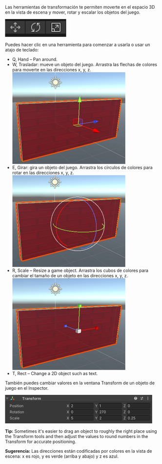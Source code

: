 Las herramientas de transformación te permiten moverte en el espacio 3D en la vista de escena y mover, rotar y escalar los objetos del juego.

![Los iconos de herramientas de mover, rotar y escalar.](images/transform-tools.png)

Puedes hacer clic en una herramienta para comenzar a usarla o usar un atajo de teclado:

+ Q, Hand – Pan around.
+ W, Trasladar: mueve un objeto del juego. Arrastra las flechas de colores para moverte en las direcciones x, y, z. ![La vista de escena que muestra las flechas de control para mover un objeto de pared del juego.](images/transform-move.png)
+ E, Girar: gira un objeto del juego. Arrastra los círculos de colores para rotar en las direcciones x, y, z. ![La vista de escena que muestra círculos de colores de rotación en un objeto de pared del juego.](images/transform-rotate.png)
+ R, Scale – Resize a game object. Arrastra los cubos de colores para cambiar el tamaño de un objeto en las direcciones x, y, z. ![La vista de escena que muestra los controles de cubo de colores para redimensionar en un objeto de pared del juego.](images/transform-scale.png)
+ T, Rect – Change a 2D object such as text.

También puedes cambiar valores en la ventana Transform de un objeto de juego en el Inspector.

![El componente de transformación en la ventana del Inspector que muestra las propiedades X, Y y Z para la posición, la rotación y la escala.](images/transform-component.png)

**Tip:** Sometimes it's easier to drag an object to roughly the right place using the Transform tools and then adjust the values to round numbers in the Transform for accurate positioning.

**Sugerencia:** Las direcciones están codificadas por colores en la vista de escena: x es rojo, y es verde (arriba y abajo) y z es azul. 
